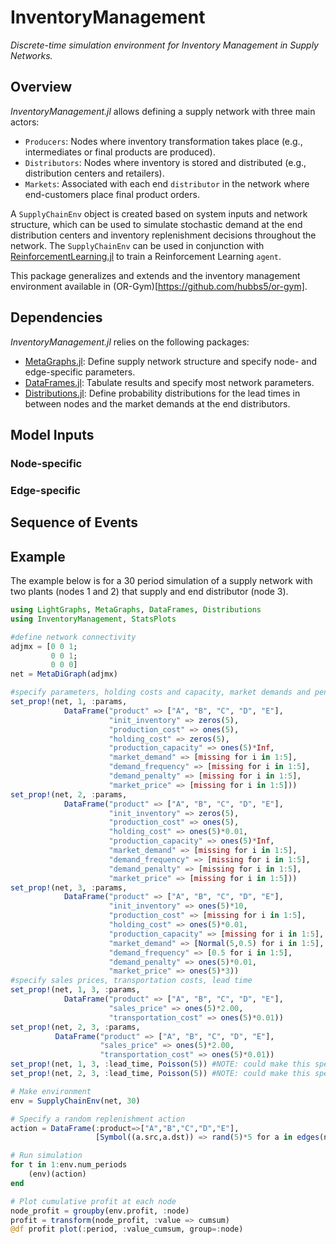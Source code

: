 # InventoryManagement

*Discrete-time simulation environment for Inventory Management in Supply Networks.*

## Overview

*InventoryManagement.jl* allows defining a supply network with three main actors:
- `Producers`: Nodes where inventory transformation takes place (e.g., intermediates or final products are produced).
- `Distributors`: Nodes where inventory is stored and distributed (e.g., distribution centers and retailers).
- `Markets`: Associated with each end `distributor` in the network where end-customers place final product orders.

A `SupplyChainEnv` object is created based on system inputs and network structure, which can be used to simulate stochastic demand at the end distribution centers and inventory replenishment decisions throughout the network. The `SupplyChainEnv` can be used in conjunction with [ReinforcementLearning.jl](https://github.com/JuliaReinforcementLearning/ReinforcementLearning.jl) to train a Reinforcement Learning `agent`.

This package generalizes and extends and the inventory management environment available in (OR-Gym)[https://github.com/hubbs5/or-gym].

## Dependencies

*InventoryManagement.jl* relies on the following packages:
- [MetaGraphs.jl](https://github.com/JuliaGraphs/MetaGraphs.jl): Define supply network structure and specify node- and edge-specific parameters.
- [DataFrames.jl](https://github.com/JuliaData/DataFrames.jl): Tabulate results and specify most network parameters.
- [Distributions.jl](https://github.com/JuliaStats/Distributions.jl): Define probability distributions for the lead times in between nodes and the market demands at the end distributors.

## Model Inputs

### Node-specific

### Edge-specific

## Sequence of Events

## Example

The example below is for a 30 period simulation of a supply network with two plants (nodes 1 and 2) that supply and end distributor (node 3).

```julia
using LightGraphs, MetaGraphs, DataFrames, Distributions
using InventoryManagement, StatsPlots

#define network connectivity
adjmx = [0 0 1;
         0 0 1;
         0 0 0]
net = MetaDiGraph(adjmx)

#specify parameters, holding costs and capacity, market demands and penalty for unfilfilled demand
set_prop!(net, 1, :params,
            DataFrame("product" => ["A", "B", "C", "D", "E"],
                      "init_inventory" => zeros(5),
                      "production_cost" => ones(5),
                      "holding_cost" => zeros(5),
                      "production_capacity" => ones(5)*Inf,
                      "market_demand" => [missing for i in 1:5],
                      "demand_frequency" => [missing for i in 1:5],
                      "demand_penalty" => [missing for i in 1:5],
                      "market_price" => [missing for i in 1:5]))
set_prop!(net, 2, :params,
            DataFrame("product" => ["A", "B", "C", "D", "E"],
                      "init_inventory" => zeros(5),
                      "production_cost" => ones(5),
                      "holding_cost" => ones(5)*0.01,
                      "production_capacity" => ones(5)*Inf,
                      "market_demand" => [missing for i in 1:5],
                      "demand_frequency" => [missing for i in 1:5],
                      "demand_penalty" => [missing for i in 1:5],
                      "market_price" => [missing for i in 1:5]))
set_prop!(net, 3, :params,
            DataFrame("product" => ["A", "B", "C", "D", "E"],
                      "init_inventory" => ones(5)*10,
                      "production_cost" => [missing for i in 1:5],
                      "holding_cost" => ones(5)*0.01,
                      "production_capacity" => [missing for i in 1:5],
                      "market_demand" => [Normal(5,0.5) for i in 1:5],
                      "demand_frequency" => [0.5 for i in 1:5],
                      "demand_penalty" => ones(5)*0.01,
                      "market_price" => ones(5)*3))
#specify sales prices, transportation costs, lead time
set_prop!(net, 1, 3, :params,
            DataFrame("product" => ["A", "B", "C", "D", "E"],
                      "sales_price" => ones(5)*2.00,
                      "transportation_cost" => ones(5)*0.01))
set_prop!(net, 2, 3, :params,
          DataFrame("product" => ["A", "B", "C", "D", "E"],
                    "sales_price" => ones(5)*2.00,
                    "transportation_cost" => ones(5)*0.01))
set_prop!(net, 1, 3, :lead_time, Poisson(5)) #NOTE: could make this specific to MOT
set_prop!(net, 2, 3, :lead_time, Poisson(5)) #NOTE: could make this specific to MOT

# Make environment
env = SupplyChainEnv(net, 30)

# Specify a random replenishment action
action = DataFrame(:product=>["A","B","C","D","E"],
                   [Symbol((a.src,a.dst)) => rand(5)*5 for a in edges(net)]...)

# Run simulation
for t in 1:env.num_periods
    (env)(action)
end

# Plot cumulative profit at each node
node_profit = groupby(env.profit, :node)
profit = transform(node_profit, :value => cumsum)
@df profit plot(:period, :value_cumsum, group=:node)

```
